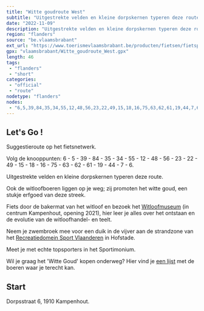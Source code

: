 ```yaml
---
title: "Witte goudroute West"
subtitle: "Uitgestrekte velden en kleine dorpskernen typeren deze route"
date: "2022-11-09"
description: "Uitgestrekte velden en kleine dorpskernen typeren deze route. Maar ook de witloofboeren liggen op je weg; zij promoten het witte goud, een stukje erfgoed van deze streek. Je komt onder meer langs het Sportimonium, het Recreatiedomein Sport Vlaanderen in Hofstade en het kanaal Leuven-Mechelen."
region: "flanders"
source: "be.vlaamsbrabant"
ext_url: "https://www.toerismevlaamsbrabant.be/producten/fietsen/fietsproducten/witte-goudroute-west/index.html"
gpx: "vlaamsbrabant/Witte_goudroute_West.gpx"
length: 46
tags:
 - "flanders"
 - "short"
categories:
 - "official"
 - "route"
nodetype: "flanders"
nodes:
 - "6,5,39,84,35,34,55,12,48,56,23,22,49,15,18,16,75,63,62,61,19,44,7,6"
---
```


## Let's Go ! 

Suggestieroute op het fietsnetwerk.

Volg de knooppunten: 6 - 5 - 39 - 84 - 35 - 34 - 55 - 12 - 48 - 56 - 23 - 22 - 49 - 15 - 18 - 16 - 75 - 63 - 62 - 61 - 19 - 44 - 7 - 6.

Uitgestrekte velden en kleine dorpskernen typeren deze route.

Ook de witloofboeren liggen op je weg; zij promoten het witte goud, een stukje erfgoed van deze streek.

Fiets door de bakermat van het witloof en bezoek het [Witloofmuseum](https://www.toerismevlaamsbrabant.be/producten/bezoeken/bezienswaardigheden/witloofmuseum/) (in centrum Kampenhout, opening 2021), hier leer je alles over het ontstaan en de evolutie van de witloofhandel- en teelt.

Neem je zwembroek mee voor een duik in de vijver aan de strandzone van het [Recreatiedomein Sport Vlaanderen](https://www.toerismevlaamsbrabant.be/producten/sport-en-ontspanning/sport-en-recreatie/recreatiedomein-sport-vlaanderen/) in Hofstade.

Meet je met echte topsporters in het Sportimonium.

Wil je graag het 'Witte Goud' kopen onderweg? Hier vind je [een lijst](https://www.toerismevlaamsbrabant.be/Images/witte-goudroute-west-2021_tcm251-132458.pdf) met de boeren waar je terecht kan.

## Start

Dorpsstraat 6, 1910 Kampenhout.
